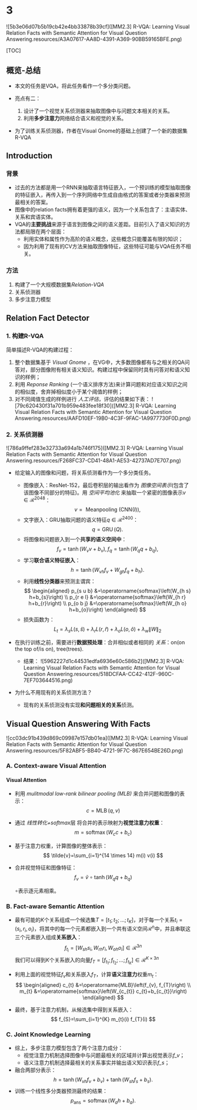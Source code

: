 # 3





![5b3e06d07b5b19cb42e4bb33878b39cf]([MM2.3] R-VQA: Learning Visual Relation Facts with Semantic Attention for Visual Question Answering.resources/A3A07617-AA8D-4391-A369-90BB59165BFE.png)

[TOC]

## 概览-总结

* 本文的任务是VQA，将此任务看作一个多分类问题。
* 亮点有二：
    1. 设计了一个视觉关系侦测器来抽取图像中与问题文本相关的关系。
    2. 利用**多步注意力**网络结合语义和视觉的关系。

* 为了训练关系侦测器，作者在Visual Gnome的基础上创建了一个新的数据集R-VQA

## Introduction
### 背景
* 过去的方法都是用一个RNN来抽取语言特征嵌入，一个预训练的模型抽取图像的特征嵌入，再传入到一个序列网络中生成自由格式的答案或者分类器来预测最相关的答案。
* 图像中的relation facts拥有着更强的语义，因为一个关系包含了：主语实体、关系和宾语实体。
* VQA的**主要挑战**来源于语言到图像之间的语义差距。目前引入了语义知识的方法都局限在两个层面：
    * 利用实体和属性作为高阶的语义概念，这些概念只能覆盖有限的知识；
    * 因为利用了现有的CV方法来抽取图像特征，这些特征可能与VQA任务不相关。

### 方法
1. 构建了一个大规模数据集*Relation-VQA*
2. 关系侦测器
3. 多步注意力模型

## Relation Fact Detector
### 1. 构建R-VQA
简单描述R-VQA的构建过程：
1. 整个数据集基于 *Visual Gnome* ，在VG中，大多数图像都有与之相关的QA问答对，部分图像附有相关语义知识。构建过程中保留同时具有问答对和语义知识的样例；
2. 利用 *Reponse Ranking* (一个语义排序方法)来计算问题和对应语义知识之间的相似度，舍弃掉相似度小于某个阈值的样例；
3. 对不同阈值生成的样例进行 *人工评估*，评估的结果如下表：
![79c620430f31a701b959e483fee18f30]([MM2.3] R-VQA: Learning Visual Relation Facts with Semantic Attention for Visual Question Answering.resources/AAFD10EF-19B0-4C3F-9FAC-1A9977730F0D.png)

### 2. 关系侦测器
![786a9ffef283e32733a694a1b746f175]([MM2.3] R-VQA: Learning Visual Relation Facts with Semantic Attention for Visual Question Answering.resources/F268FC37-CD41-48A1-AE53-42737AD7E707.png)
* 给定输入的图像和问题，将关系侦测看作为一个多分类任务。
    * 图像嵌入：ResNet-152，最后卷积层的输出看作为 *图像空间表示*(包含了该图像不同部分的特征)。用 *空间平均池化* 来抽取一个紧密的图像表示$v \in \mathcal{R}^{2048}$：
    $$
        v=\text { Meanpooling }(\mathrm{CNN}(I)),
    $$
    * 文字嵌入：GRU抽取问题的语义特征$q \in \mathcal{R}^{2400}$：
    $$
    q=\operatorname{GRU}(Q).
    $$
    * 将图像和问题嵌入到一个**共享的语义空间中**：
    $$
        f_{v}=\tanh \left(W_{v} v+b_{v}\right), f_{q}=\tanh \left(W_{q} q+b_{q}\right),
    $$
    * 学习**联合语义特征嵌入**：
    $$
     h=\tanh \left(W_{v h} f_{v}+W_{g h} f_{q}+b_{h}\right).
    $$
    * 利用**线性分类器**来预测主谓宾：
    $$
        \begin{aligned} 
        p_{s u b} &=\operatorname{softmax}\left(W_{h s} h+b_{s}\right) \\         p_{r e l} &=\operatorname{softmax}\left(W_{h r} h+b_{r}\right) \\         p_{o b j} &=\operatorname{softmax}\left(W_{h o} h+b_{o}\right)           \end{aligned}
    $$
    * 损失函数为：
    $$
    L_{t}=\lambda_{s} L(s, \hat{s})+\lambda_{r} L(r, \hat{r})+\lambda_{o} L(o, \hat{o})+\lambda_{w}\|W\|_{2}
    $$

* 在执行训练之前，需要进行**数据预处理**：合并相似或者相同的 *关系*：on(on the top of/is on), tree(trees).
    * 结果：
    ![5962227d1c44531edfa6936e60c586b2]([MM2.3] R-VQA: Learning Visual Relation Facts with Semantic Attention for Visual Question Answering.resources/518DCFAA-CC42-412F-960C-7EF703644516.png)
    
* 为什么不用现有的关系侦测方法？
  
    * 现有的关系侦测没有实现**和问题相关的关系**侦测。

## Visual Question Answering With Facts
![cc03dc91b439d869c09987e157db01ea]([MM2.3] R-VQA: Learning Visual Relation Facts with Semantic Attention for Visual Question Answering.resources/5F82ABF5-BB40-4721-9F7C-867E654BE26D.png)

### A. Context-aware Visual Attention

#### Visual Attention
* 利用 *mulitmodal low-rank bilinear pooling (MLB)* 来合并问题和图像的表示：
    $$
        c=\operatorname{MLB}(q, v)
    $$
    
* 通过 *线性转化+softmax*层 将合并的表示映射为**视觉注意力权重**： 
    $$
        m=\operatorname{softmax}\left(W_{c} c+b_{c}\right)
    $$

* 基于注意力权重，计算图像的整体表示：
    $$
    \tilde{v}=\sum_{i=1}^{14 \times 14} m(i) v(i)
    $$
    
* 合并视觉特征和图像特征：
    $$
    f_{v}=\tilde{v} \circ \tanh \left(W_{q} q+b_{q}\right)
    $$
    
    $\circ$表示逐元素相乘。

### B. Fact-aware Semantic Attention

* 最有可能的$K$个关系组成一个候选集$T=\left[t_{1} ; t_{2} ; \ldots ; t_{K}\right]$，对于每一个关系$t_{i}=\left(s_{i}, r_{i}, o_{i}\right)$，将其中的每一个元素都嵌入到一个共有语义空间$\mathcal{R}^n$中，并且串联这三个元素嵌入组成**关系嵌入**：
    $$
    f_{t_{i}}=\left[W_{s h} s_{i}, W_{r h} r_{i}, W_{o h} o_{i}\right] \in \mathcal{R}^{3 n}
    $$
    我们可以得到$K$个关系嵌入的向量$f_{T}=\left[f_{t_{1}} ; f_{t_{2}} ; \ldots ; f_{t_{K}}\right] \in \mathcal{R}^{K \times 3 n}$
    
* 利用上面的视觉特征$f_v$和关系嵌入$f_T$，计算**语义注意力**权重$m_t$：
    $$
        \begin{aligned} c_{t} &=\operatorname{MLB}\left(f_{v}, f_{T}\right) \\ m_{t} &=\operatorname{softmax}\left(W_{c_{t}} c_{t}+b_{c_{t}}\right) \end{aligned}
    $$
* 最终，基于注意力机制，从候选集中得到关系嵌入：
    $$
        f_{S}=\sum_{i=1}^{K} m_{t}(i) f_{T}(i)
    $$
    
### C. Joint Knowledge Learning
* 综上，多步注意力模型包含了两个注意力成分：
    * 视觉注意力机制选择图像中与问题最相关的区域并计算出视觉表示*f_v*；
    * 语义注意力机制选择最相关的关系事实并输出语义知识表示*f_s*；
* 融合两部分表示：
    $$
        h=\tanh \left(W_{v h} f_{v}+b_{v}\right)+\tanh \left(W_{s h} f_{s}+b_{s}\right).
    $$
* 训练一个线性多分类器预测最终的结果：
    $$
    p_{\text {ans}}=\operatorname{softmax}\left(W_{a} h+b_{a}\right).
    $$